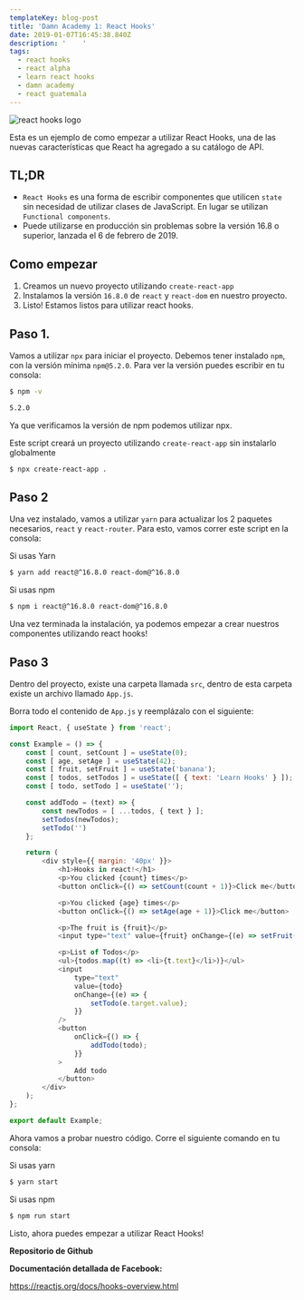 ```yaml
---
templateKey: blog-post
title: 'Damn Academy 1: React Hooks'
date: 2019-01-07T16:45:38.840Z
description: '    '
tags:
  - react hooks
  - react alpha
  - learn react hooks
  - damn academy
  - react guatemala
---
```

![react hooks logo](/img/react-hooks.png)

Esta es un ejemplo de como empezar a utilizar React Hooks, una de las nuevas características que React ha agregado a su catálogo de API. 

## **TL;DR**

* `React Hooks` es una forma de escribir componentes que utilicen `state` sin necesidad de utilizar clases de JavaScript. En lugar se utilizan `Functional components`.
* Puede utilizarse en producción sin problemas sobre la versión 16.8 o superior, lanzada el 6 de febrero de 2019.

## **Como empezar**

1. Creamos un nuevo proyecto utilizando `create-react-app`
2. Instalamos la versión `16.8.0` de `react` y `react-dom` en nuestro proyecto.
3. Listo! Estamos listos para utilizar react hooks.

## Paso 1.

Vamos a utilizar `npx` para iniciar el proyecto. Debemos tener instalado `npm`, con la versión mínima `npm@5.2.0`. Para ver la versión puedes escribir en tu consola:

```bash
$ npm -v

5.2.0
```

Ya que verificamos la versión de npm podemos utilizar npx.

Este script creará un proyecto utilizando `create-react-app` sin instalarlo globalmente

```bash
$ npx create-react-app .
```

## Paso 2

Una vez instalado, vamos a utilizar `yarn` para actualizar los 2 paquetes necesarios, `react` y `react-router`. Para esto, vamos correr este script en la consola:

Si usas Yarn

```bash
$ yarn add react@^16.8.0 react-dom@^16.8.0
```

Si usas npm

```bash
$ npm i react@^16.8.0 react-dom@^16.8.0
```

Una vez terminada la instalación, ya podemos empezar a crear nuestros componentes utilizando react hooks!

## Paso 3

Dentro del proyecto, existe una carpeta llamada `src`, dentro de esta carpeta existe un archivo llamado `App.js`.

Borra todo el contenido de `App.js` y reemplázalo con el siguiente:

```javascript
import React, { useState } from 'react';

const Example = () => {
	const [ count, setCount ] = useState(0);
	const [ age, setAge ] = useState(42);
	const [ fruit, setFruit ] = useState('banana');
	const [ todos, setTodos ] = useState([ { text: 'Learn Hooks' } ]);
	const [ todo, setTodo ] = useState('');

	const addTodo = (text) => {
		const newTodos = [ ...todos, { text } ];
		setTodos(newTodos);
		setTodo('')
	};

	return (
		<div style={{ margin: '40px' }}>
			<h1>Hooks in react!</h1>
			<p>You clicked {count} times</p>
			<button onClick={() => setCount(count + 1)}>Click me</button>

			<p>You clicked {age} times</p>
			<button onClick={() => setAge(age + 1)}>Click me</button>

			<p>The fruit is {fruit}</p>
			<input type="text" value={fruit} onChange={(e) => setFruit(e.target.value)} />

			<p>List of Todos</p>
			<ul>{todos.map((t) => <li>{t.text}</li>)}</ul>
			<input
				type="text"
				value={todo}
				onChange={(e) => {
					setTodo(e.target.value);
				}}
			/>
			<button
				onClick={() => {
					addTodo(todo);
				}}
			>
				Add todo
			</button>
		</div>
	);
};

export default Example;
```

Ahora vamos a probar nuestro código. Corre el siguiente comando en tu consola:

Si usas yarn

```bash
$ yarn start
```

Si usas npm

```bash
$ npm run start
```

Listo, ahora puedes empezar a utilizar React Hooks!

**Repositorio de Github**

**Documentación detallada de Facebook:**

<https://reactjs.org/docs/hooks-overview.html>
